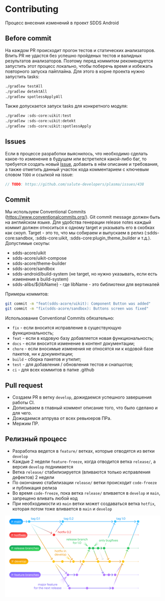 # Contributing

Процесс внесения изменений в проект SDDS Android

## Before commit
На каждом PR происходит прогон тестов и статических анализаторов. Влить PR не удастся без успешно пройденых тестов и валидных результатов
анализаторов. Поэтому перед коммитом рекомендуется запустить этот процесс локально, чтобы поберечь время и избежать повторного запуска пайплайна.
Для этого в корне проекта нужно запустить tasks:
```sh
./gradlew testAll
./gradlew detektAll
./gradlew spotlessApplyAll
```

Также допускается запуск tasks для конкретного модуля:
```sh
./gradlew :sds-core:uikit:test
./gradlew :sds-core:uikit:detekt
./gradlew :sds-core:uikit:spotlessApply
```

## Issues

Если в процессе разработки выяснилось, что необходимо сделать какое-то изменение в будущем или встретился какой-либо баг,
то требуется создать новый [Issue](https://github.com/salute-developers/plasma/issues), добавить в нём описание и требования,
а также отметить данный участок кода комментарием с ключевым словом `TODO` и ссылкой на issue:
```kotlin
// TODO: https://github.com/salute-developers/plasma/issues/438
```

## Commit

Мы используем Conventional Commits (<https://www.conventionalcommits.org/>). Git commit message должен быть на английском языке.
Для удобства генерации release notes каждый коммит должен относиться к одному target и указывать его в скобках как скоуп.
Target -  это то, что мы собираем и выпускаем в релиз (:sdds-core:sandbox, :sdds-core:uikit, :sdds-core:plugin_theme_builder и т.д.).
Допустимые скоупы:
- sdds-acore/uikit
- sdds-acore/uikit-compose
- sdds-acore/theme-builder
- sdds-acore/sandbox
- sdds-android/build-system (не target, но нужно указывать, если есть изменения в build-system)
- sdds-alibs/${libName} - где libName - это библиотеки для вертикалей

Примеры коммитов:

```sh
git commit -m "feat(sdds-acore/uikit): Component Button was added"
git commit -m "fix(sdds-acore/sandbox): Buttons screen was fixed"
```

Использование Conventional Commits обязательно:

-   `fix` - если вносится исправление в существующую функциональность;
-   `feat` - если в кодовую базу добавляется новая функциональность;
-   `docs` - если вносится изменение в контент документации;
-   `chore` - если вносимые изменения не относятся ни к кодовой базе пакетов, ни к документации;
-   `build` - сборка пакетов и утилит;
-   `test` - для добавления / обновления тестов и снапшотов;
-   `ci` - для всех коммитов в папке .github

## Pull request

-   Создаем PR в ветку `develop`, дожидаемся успешного завершения работы CI.
-   Дописываем в главный коммент описание того, что было сделано и для чего.
-   Дожидаемся аппрува от всех ревьюеров ПРа.
-   Мержим ПР.

## Релизный процесс
- Разработка ведется в `feature/` ветках, которые отводятся из ветки `develop`
- Каждые 2 недели `feature-freeze`, когда отводится ветка `release/`, а версия `develop` поднимается
- Ветка `release/` стабилизируется (вливаются только исправления дефектов) 2 недели
- По окончанию стабилизации `release/` ветки происходит `code-freeze` и публикация релиза
- Во время `code-freeze`, пока ветка `release/` вливается в `develop` и `main`, запрещено вливать любой код
- При необходимости из `main` ветки может создаваться ветка `hotfix`, которая потом тоже вливается в `main` и `develop`

![GitFlow](./assets/git-flow.png)
